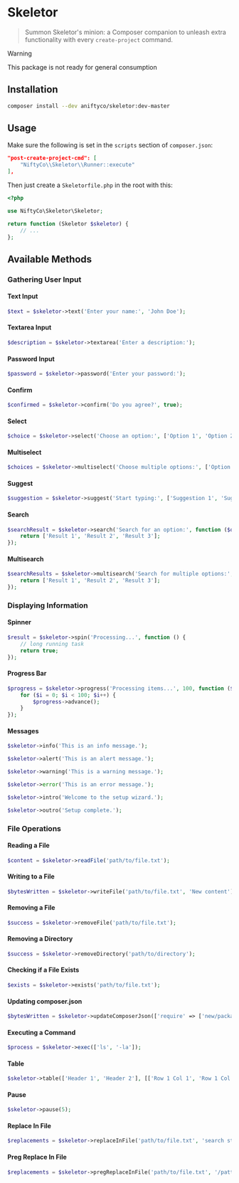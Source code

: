 # Skeletor

> Summon Skeletor's minion: a Composer companion to unleash extra functionality with every `create-project` command.

> [!WARNING]
> This package is not ready for general consumption

## Installation

```sh
composer install --dev aniftyco/skeletor:dev-master
```

## Usage

Make sure the following is set in the `scripts` section of `composer.json`:

```json
"post-create-project-cmd": [
    "NiftyCo\\Skeletor\\Runner::execute"
],
```

Then just create a `Skeletorfile.php` in the root with this:

```php
<?php

use NiftyCo\Skeletor\Skeletor;

return function (Skeletor $skeletor) {
    // ...
};
```

## Available Methods

### Gathering User Input

#### Text Input

```php
$text = $skeletor->text('Enter your name:', 'John Doe');
```

#### Textarea Input

```php
$description = $skeletor->textarea('Enter a description:');
```

#### Password Input

```php
$password = $skeletor->password('Enter your password:');
```

#### Confirm

```php
$confirmed = $skeletor->confirm('Do you agree?', true);
```

#### Select

```php
$choice = $skeletor->select('Choose an option:', ['Option 1', 'Option 2', 'Option 3']);
```

#### Multiselect

```php
$choices = $skeletor->multiselect('Choose multiple options:', ['Option 1', 'Option 2', 'Option 3']);
```

#### Suggest

```php
$suggestion = $skeletor->suggest('Start typing:', ['Suggestion 1', 'Suggestion 2', 'Suggestion 3']);
```

#### Search

```php
$searchResult = $skeletor->search('Search for an option:', function ($query) {
    return ['Result 1', 'Result 2', 'Result 3'];
});
```

#### Multisearch

```php
$searchResults = $skeletor->multisearch('Search for multiple options:', function ($query) {
    return ['Result 1', 'Result 2', 'Result 3'];
});
```

### Displaying Information

#### Spinner

```php
$result = $skeletor->spin('Processing...', function () {
    // long running task
    return true;
});
```

#### Progress Bar

```php
$progress = $skeletor->progress('Processing items...', 100, function ($progress) {
    for ($i = 0; $i < 100; $i++) {
        $progress->advance();
    }
});
```

#### Messages

```php
$skeletor->info('This is an info message.');

$skeletor->alert('This is an alert message.');

$skeletor->warning('This is a warning message.');

$skeletor->error('This is an error message.');

$skeletor->intro('Welcome to the setup wizard.');

$skeletor->outro('Setup complete.');
```

### File Operations

#### Reading a File

```php
$content = $skeletor->readFile('path/to/file.txt');
```

#### Writing to a File

```php
$bytesWritten = $skeletor->writeFile('path/to/file.txt', 'New content');
```

#### Removing a File

```php
$success = $skeletor->removeFile('path/to/file.txt');
```

#### Removing a Directory

```php
$success = $skeletor->removeDirectory('path/to/directory');
```

#### Checking if a File Exists

```php
$exists = $skeletor->exists('path/to/file.txt');
```

#### Updating composer.json

```php
$bytesWritten = $skeletor->updateComposerJson(['require' => ['new/package' => '^1.0']]);
```

#### Executing a Command

```php
$process = $skeletor->exec(['ls', '-la']);
```

#### Table

```php
$skeletor->table(['Header 1', 'Header 2'], [['Row 1 Col 1', 'Row 1 Col 2'], ['Row 2 Col 1', 'Row 2 Col 2']]);
```

#### Pause

```php
$skeletor->pause(5);
```

#### Replace In File

```php
$replacements = $skeletor->replaceInFile('path/to/file.txt', 'search string', 'replace string');
```

#### Preg Replace In File

```php
$replacements = $skeletor->pregReplaceInFile('path/to/file.txt', '/pattern/', 'replace string');
```
